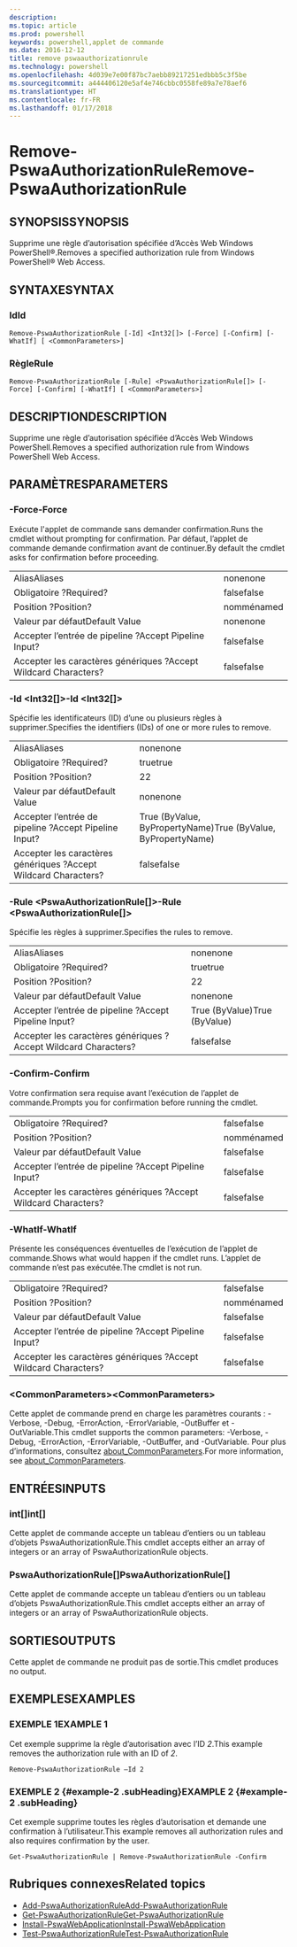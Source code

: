 ```yaml
---
description: 
ms.topic: article
ms.prod: powershell
keywords: powershell,applet de commande
ms.date: 2016-12-12
title: remove pswaauthorizationrule
ms.technology: powershell
ms.openlocfilehash: 4d039e7e00f87bc7aebb89217251edbbb5c3f5be
ms.sourcegitcommit: a444406120e5af4e746cbbc0558fe89a7e78aef6
ms.translationtype: HT
ms.contentlocale: fr-FR
ms.lasthandoff: 01/17/2018
---
```

# <a name="remove-pswaauthorizationrule"></a><span data-ttu-id="948f3-103">Remove-PswaAuthorizationRule</span><span class="sxs-lookup"><span data-stu-id="948f3-103">Remove-PswaAuthorizationRule</span></span>

## <a name="synopsis"></a><span data-ttu-id="948f3-104">SYNOPSIS</span><span class="sxs-lookup"><span data-stu-id="948f3-104">SYNOPSIS</span></span>

<span data-ttu-id="948f3-105">Supprime une règle d’autorisation spécifiée d’Accès Web Windows PowerShell®.</span><span class="sxs-lookup"><span data-stu-id="948f3-105">Removes a specified authorization rule from Windows PowerShell® Web Access.</span></span>

## <a name="syntax"></a><span data-ttu-id="948f3-106">SYNTAXE</span><span class="sxs-lookup"><span data-stu-id="948f3-106">SYNTAX</span></span>

### <a name="id"></a><span data-ttu-id="948f3-107">Id</span><span class="sxs-lookup"><span data-stu-id="948f3-107">Id</span></span>
```
Remove-PswaAuthorizationRule [-Id] <Int32[]> [-Force] [-Confirm] [-WhatIf] [ <CommonParameters>]
```

### <a name="rule"></a><span data-ttu-id="948f3-108">Règle</span><span class="sxs-lookup"><span data-stu-id="948f3-108">Rule</span></span>
```
Remove-PswaAuthorizationRule [-Rule] <PswaAuthorizationRule[]> [-Force] [-Confirm] [-WhatIf] [ <CommonParameters>]
```

## <a name="description"></a><span data-ttu-id="948f3-109">DESCRIPTION</span><span class="sxs-lookup"><span data-stu-id="948f3-109">DESCRIPTION</span></span>

<span data-ttu-id="948f3-110">Supprime une règle d’autorisation spécifiée d’Accès Web Windows PowerShell.</span><span class="sxs-lookup"><span data-stu-id="948f3-110">Removes a specified authorization rule from Windows PowerShell Web Access.</span></span>

## <a name="parameters"></a><span data-ttu-id="948f3-111">PARAMÈTRES</span><span class="sxs-lookup"><span data-stu-id="948f3-111">PARAMETERS</span></span>

### <a name="-force"></a><span data-ttu-id="948f3-112">-Force</span><span class="sxs-lookup"><span data-stu-id="948f3-112">-Force</span></span>

<span data-ttu-id="948f3-113">Exécute l'applet de commande sans demander confirmation.</span><span class="sxs-lookup"><span data-stu-id="948f3-113">Runs the cmdlet without prompting for confirmation.</span></span> <span data-ttu-id="948f3-114">Par défaut, l’applet de commande demande confirmation avant de continuer.</span><span class="sxs-lookup"><span data-stu-id="948f3-114">By default the cmdlet asks for confirmation before proceeding.</span></span>

|||  
|-|-|
| <span data-ttu-id="948f3-115">Alias</span><span class="sxs-lookup"><span data-stu-id="948f3-115">Aliases</span></span>                              | <span data-ttu-id="948f3-116">none</span><span class="sxs-lookup"><span data-stu-id="948f3-116">none</span></span>                                 |
| <span data-ttu-id="948f3-117">Obligatoire ?</span><span class="sxs-lookup"><span data-stu-id="948f3-117">Required?</span></span>                            | <span data-ttu-id="948f3-118">false</span><span class="sxs-lookup"><span data-stu-id="948f3-118">false</span></span>                                |
| <span data-ttu-id="948f3-119">Position ?</span><span class="sxs-lookup"><span data-stu-id="948f3-119">Position?</span></span>                            | <span data-ttu-id="948f3-120">nommé</span><span class="sxs-lookup"><span data-stu-id="948f3-120">named</span></span>                                |
| <span data-ttu-id="948f3-121">Valeur par défaut</span><span class="sxs-lookup"><span data-stu-id="948f3-121">Default Value</span></span>                        | <span data-ttu-id="948f3-122">none</span><span class="sxs-lookup"><span data-stu-id="948f3-122">none</span></span>                                 |
| <span data-ttu-id="948f3-123">Accepter l’entrée de pipeline ?</span><span class="sxs-lookup"><span data-stu-id="948f3-123">Accept Pipeline Input?</span></span>               | <span data-ttu-id="948f3-124">false</span><span class="sxs-lookup"><span data-stu-id="948f3-124">false</span></span>                                |
| <span data-ttu-id="948f3-125">Accepter les caractères génériques ?</span><span class="sxs-lookup"><span data-stu-id="948f3-125">Accept Wildcard Characters?</span></span>          | <span data-ttu-id="948f3-126">false</span><span class="sxs-lookup"><span data-stu-id="948f3-126">false</span></span>                                |

### <a name="-id-ltint32gt"></a><span data-ttu-id="948f3-127">-Id &lt;Int32\[\]&gt;</span><span class="sxs-lookup"><span data-stu-id="948f3-127">-Id &lt;Int32\[\]&gt;</span></span>

<span data-ttu-id="948f3-128">Spécifie les identificateurs (ID) d’une ou plusieurs règles à supprimer.</span><span class="sxs-lookup"><span data-stu-id="948f3-128">Specifies the identifiers (IDs) of one or more rules to remove.</span></span>

|||  
|-|-|
| <span data-ttu-id="948f3-129">Alias</span><span class="sxs-lookup"><span data-stu-id="948f3-129">Aliases</span></span>                              | <span data-ttu-id="948f3-130">none</span><span class="sxs-lookup"><span data-stu-id="948f3-130">none</span></span>                                 |
| <span data-ttu-id="948f3-131">Obligatoire ?</span><span class="sxs-lookup"><span data-stu-id="948f3-131">Required?</span></span>                            | <span data-ttu-id="948f3-132">true</span><span class="sxs-lookup"><span data-stu-id="948f3-132">true</span></span>                                 |
| <span data-ttu-id="948f3-133">Position ?</span><span class="sxs-lookup"><span data-stu-id="948f3-133">Position?</span></span>                            | <span data-ttu-id="948f3-134">2</span><span class="sxs-lookup"><span data-stu-id="948f3-134">2</span></span>                                    |
| <span data-ttu-id="948f3-135">Valeur par défaut</span><span class="sxs-lookup"><span data-stu-id="948f3-135">Default Value</span></span>                        | <span data-ttu-id="948f3-136">none</span><span class="sxs-lookup"><span data-stu-id="948f3-136">none</span></span>                                 |
| <span data-ttu-id="948f3-137">Accepter l’entrée de pipeline ?</span><span class="sxs-lookup"><span data-stu-id="948f3-137">Accept Pipeline Input?</span></span>               | <span data-ttu-id="948f3-138">True (ByValue, ByPropertyName)</span><span class="sxs-lookup"><span data-stu-id="948f3-138">True (ByValue, ByPropertyName)</span></span>       |
| <span data-ttu-id="948f3-139">Accepter les caractères génériques ?</span><span class="sxs-lookup"><span data-stu-id="948f3-139">Accept Wildcard Characters?</span></span>          | <span data-ttu-id="948f3-140">false</span><span class="sxs-lookup"><span data-stu-id="948f3-140">false</span></span>                                |

### <a name="-rule-ltpswaauthorizationrulegt"></a><span data-ttu-id="948f3-141">-Rule &lt;PswaAuthorizationRule\[\]&gt;</span><span class="sxs-lookup"><span data-stu-id="948f3-141">-Rule &lt;PswaAuthorizationRule\[\]&gt;</span></span>

<span data-ttu-id="948f3-142">Spécifie les règles à supprimer.</span><span class="sxs-lookup"><span data-stu-id="948f3-142">Specifies the rules to remove.</span></span>

|||  
|-|-|
| <span data-ttu-id="948f3-143">Alias</span><span class="sxs-lookup"><span data-stu-id="948f3-143">Aliases</span></span>                              | <span data-ttu-id="948f3-144">none</span><span class="sxs-lookup"><span data-stu-id="948f3-144">none</span></span>                                 |
| <span data-ttu-id="948f3-145">Obligatoire ?</span><span class="sxs-lookup"><span data-stu-id="948f3-145">Required?</span></span>                            | <span data-ttu-id="948f3-146">true</span><span class="sxs-lookup"><span data-stu-id="948f3-146">true</span></span>                                 |
| <span data-ttu-id="948f3-147">Position ?</span><span class="sxs-lookup"><span data-stu-id="948f3-147">Position?</span></span>                            | <span data-ttu-id="948f3-148">2</span><span class="sxs-lookup"><span data-stu-id="948f3-148">2</span></span>                                    |
| <span data-ttu-id="948f3-149">Valeur par défaut</span><span class="sxs-lookup"><span data-stu-id="948f3-149">Default Value</span></span>                        | <span data-ttu-id="948f3-150">none</span><span class="sxs-lookup"><span data-stu-id="948f3-150">none</span></span>                                 |
| <span data-ttu-id="948f3-151">Accepter l’entrée de pipeline ?</span><span class="sxs-lookup"><span data-stu-id="948f3-151">Accept Pipeline Input?</span></span>               | <span data-ttu-id="948f3-152">True (ByValue)</span><span class="sxs-lookup"><span data-stu-id="948f3-152">True (ByValue)</span></span>                       |
| <span data-ttu-id="948f3-153">Accepter les caractères génériques ?</span><span class="sxs-lookup"><span data-stu-id="948f3-153">Accept Wildcard Characters?</span></span>          | <span data-ttu-id="948f3-154">false</span><span class="sxs-lookup"><span data-stu-id="948f3-154">false</span></span>                                |

### <a name="-confirm"></a><span data-ttu-id="948f3-155">-Confirm</span><span class="sxs-lookup"><span data-stu-id="948f3-155">-Confirm</span></span>

<span data-ttu-id="948f3-156">Votre confirmation sera requise avant l’exécution de l’applet de commande.</span><span class="sxs-lookup"><span data-stu-id="948f3-156">Prompts you for confirmation before running the cmdlet.</span></span>

|||  
|-|-|
| <span data-ttu-id="948f3-157">Obligatoire ?</span><span class="sxs-lookup"><span data-stu-id="948f3-157">Required?</span></span>                            | <span data-ttu-id="948f3-158">false</span><span class="sxs-lookup"><span data-stu-id="948f3-158">false</span></span>                                |
| <span data-ttu-id="948f3-159">Position ?</span><span class="sxs-lookup"><span data-stu-id="948f3-159">Position?</span></span>                            | <span data-ttu-id="948f3-160">nommé</span><span class="sxs-lookup"><span data-stu-id="948f3-160">named</span></span>                                |
| <span data-ttu-id="948f3-161">Valeur par défaut</span><span class="sxs-lookup"><span data-stu-id="948f3-161">Default Value</span></span>                        | <span data-ttu-id="948f3-162">false</span><span class="sxs-lookup"><span data-stu-id="948f3-162">false</span></span>                                |
| <span data-ttu-id="948f3-163">Accepter l’entrée de pipeline ?</span><span class="sxs-lookup"><span data-stu-id="948f3-163">Accept Pipeline Input?</span></span>               | <span data-ttu-id="948f3-164">false</span><span class="sxs-lookup"><span data-stu-id="948f3-164">false</span></span>                                |
| <span data-ttu-id="948f3-165">Accepter les caractères génériques ?</span><span class="sxs-lookup"><span data-stu-id="948f3-165">Accept Wildcard Characters?</span></span>          | <span data-ttu-id="948f3-166">false</span><span class="sxs-lookup"><span data-stu-id="948f3-166">false</span></span>                                |

### <a name="-whatif"></a><span data-ttu-id="948f3-167">-WhatIf</span><span class="sxs-lookup"><span data-stu-id="948f3-167">-WhatIf</span></span>

<span data-ttu-id="948f3-168">Présente les conséquences éventuelles de l’exécution de l’applet de commande.</span><span class="sxs-lookup"><span data-stu-id="948f3-168">Shows what would happen if the cmdlet runs.</span></span> <span data-ttu-id="948f3-169">L’applet de commande n’est pas exécutée.</span><span class="sxs-lookup"><span data-stu-id="948f3-169">The cmdlet is not run.</span></span>

|||  
|-|-|
| <span data-ttu-id="948f3-170">Obligatoire ?</span><span class="sxs-lookup"><span data-stu-id="948f3-170">Required?</span></span>                            | <span data-ttu-id="948f3-171">false</span><span class="sxs-lookup"><span data-stu-id="948f3-171">false</span></span>                                |
| <span data-ttu-id="948f3-172">Position ?</span><span class="sxs-lookup"><span data-stu-id="948f3-172">Position?</span></span>                            | <span data-ttu-id="948f3-173">nommé</span><span class="sxs-lookup"><span data-stu-id="948f3-173">named</span></span>                                |
| <span data-ttu-id="948f3-174">Valeur par défaut</span><span class="sxs-lookup"><span data-stu-id="948f3-174">Default Value</span></span>                        | <span data-ttu-id="948f3-175">false</span><span class="sxs-lookup"><span data-stu-id="948f3-175">false</span></span>                                |
| <span data-ttu-id="948f3-176">Accepter l’entrée de pipeline ?</span><span class="sxs-lookup"><span data-stu-id="948f3-176">Accept Pipeline Input?</span></span>               | <span data-ttu-id="948f3-177">false</span><span class="sxs-lookup"><span data-stu-id="948f3-177">false</span></span>                                |
| <span data-ttu-id="948f3-178">Accepter les caractères génériques ?</span><span class="sxs-lookup"><span data-stu-id="948f3-178">Accept Wildcard Characters?</span></span>          | <span data-ttu-id="948f3-179">false</span><span class="sxs-lookup"><span data-stu-id="948f3-179">false</span></span>                                |

### <a name="ltcommonparametersgt"></a><span data-ttu-id="948f3-180">&lt;CommonParameters&gt;</span><span class="sxs-lookup"><span data-stu-id="948f3-180">&lt;CommonParameters&gt;</span></span>

<span data-ttu-id="948f3-181">Cette applet de commande prend en charge les paramètres courants : -Verbose, -Debug, -ErrorAction, -ErrorVariable, -OutBuffer et -OutVariable.</span><span class="sxs-lookup"><span data-stu-id="948f3-181">This cmdlet supports the common parameters: -Verbose, -Debug, -ErrorAction, -ErrorVariable, -OutBuffer, and -OutVariable.</span></span>
<span data-ttu-id="948f3-182">Pour plus d’informations, consultez [about_CommonParameters](http://go.microsoft.com/fwlink/p/?LinkID=113216).</span><span class="sxs-lookup"><span data-stu-id="948f3-182">For more information, see [about_CommonParameters](http://go.microsoft.com/fwlink/p/?LinkID=113216).</span></span>

## <a name="inputs"></a><span data-ttu-id="948f3-183">ENTRÉES</span><span class="sxs-lookup"><span data-stu-id="948f3-183">INPUTS</span></span>

### <a name="int"></a><span data-ttu-id="948f3-184">int\[\]</span><span class="sxs-lookup"><span data-stu-id="948f3-184">int\[\]</span></span>

<span data-ttu-id="948f3-185">Cette applet de commande accepte un tableau d’entiers ou un tableau d’objets PswaAuthorizationRule.</span><span class="sxs-lookup"><span data-stu-id="948f3-185">This cmdlet accepts either an array of integers or an array of PswaAuthorizationRule objects.</span></span>

### <a name="pswaauthorizationrule"></a><span data-ttu-id="948f3-186">PswaAuthorizationRule\[\]</span><span class="sxs-lookup"><span data-stu-id="948f3-186">PswaAuthorizationRule\[\]</span></span>

<span data-ttu-id="948f3-187">Cette applet de commande accepte un tableau d’entiers ou un tableau d’objets PswaAuthorizationRule.</span><span class="sxs-lookup"><span data-stu-id="948f3-187">This cmdlet accepts either an array of integers or an array of PswaAuthorizationRule objects.</span></span>

## <a name="outputs"></a><span data-ttu-id="948f3-188">SORTIES</span><span class="sxs-lookup"><span data-stu-id="948f3-188">OUTPUTS</span></span>

<span data-ttu-id="948f3-189">Cette applet de commande ne produit pas de sortie.</span><span class="sxs-lookup"><span data-stu-id="948f3-189">This cmdlet produces no output.</span></span>

## <a name="examples"></a><span data-ttu-id="948f3-190">EXEMPLES</span><span class="sxs-lookup"><span data-stu-id="948f3-190">EXAMPLES</span></span>

### <a name="example-1"></a><span data-ttu-id="948f3-191">EXEMPLE 1</span><span class="sxs-lookup"><span data-stu-id="948f3-191">EXAMPLE 1</span></span>

<span data-ttu-id="948f3-192">Cet exemple supprime la règle d’autorisation avec l’ID *2*.</span><span class="sxs-lookup"><span data-stu-id="948f3-192">This example removes the authorization rule with an ID of *2*.</span></span>

```
Remove-PswaAuthorizationRule –Id 2
```

### <a name="example-2-example-2-subheading"></a><span data-ttu-id="948f3-193">EXEMPLE 2 {#example-2 .subHeading}</span><span class="sxs-lookup"><span data-stu-id="948f3-193">EXAMPLE 2 {#example-2 .subHeading}</span></span>

<span data-ttu-id="948f3-194">Cet exemple supprime toutes les règles d’autorisation et demande une confirmation à l’utilisateur.</span><span class="sxs-lookup"><span data-stu-id="948f3-194">This example removes all authorization rules and also requires confirmation by the user.</span></span>

```
Get-PswaAuthorizationRule | Remove-PswaAuthorizationRule -Confirm
```

## <a name="related-topics"></a><span data-ttu-id="948f3-195">Rubriques connexes</span><span class="sxs-lookup"><span data-stu-id="948f3-195">Related topics</span></span>

- [<span data-ttu-id="948f3-196">Add-PswaAuthorizationRule</span><span class="sxs-lookup"><span data-stu-id="948f3-196">Add-PswaAuthorizationRule</span></span>](add-pswaauthorizationrule.md)
- [<span data-ttu-id="948f3-197">Get-PswaAuthorizationRule</span><span class="sxs-lookup"><span data-stu-id="948f3-197">Get-PswaAuthorizationRule</span></span>](get-pswaauthorizationrule.md)
- [<span data-ttu-id="948f3-198">Install-PswaWebApplication</span><span class="sxs-lookup"><span data-stu-id="948f3-198">Install-PswaWebApplication</span></span>](install-pswawebapplication.md)
- [<span data-ttu-id="948f3-199">Test-PswaAuthorizationRule</span><span class="sxs-lookup"><span data-stu-id="948f3-199">Test-PswaAuthorizationRule</span></span>](test-pswaauthorizationrule.md)
